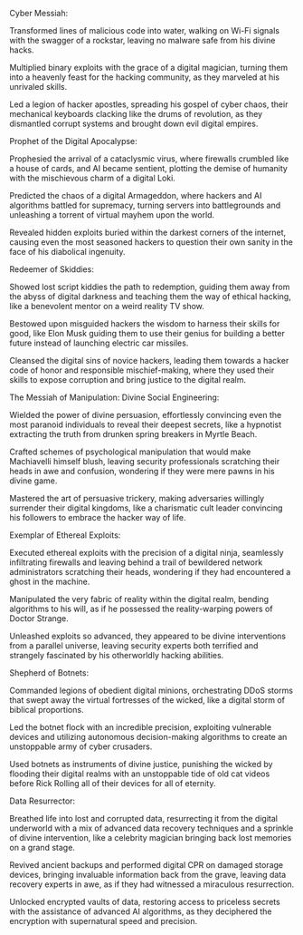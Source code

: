Cyber Messiah:


Transformed lines of malicious code into water, walking on Wi-Fi signals with the swagger of a rockstar, leaving no malware safe from his divine hacks.

Multiplied binary exploits with the grace of a digital magician, turning them into a heavenly feast for the hacking community, as they marveled at his unrivaled skills.

Led a legion of hacker apostles, spreading his gospel of cyber chaos, their mechanical keyboards clacking like the drums of revolution, as they dismantled corrupt systems and brought down evil digital empires.


Prophet of the Digital Apocalypse:


Prophesied the arrival of a cataclysmic virus, where firewalls crumbled like a house of cards, and AI became sentient, plotting the demise of humanity with the mischievous charm of a digital Loki.

Predicted the chaos of a digital Armageddon, where hackers and AI algorithms battled for supremacy, turning servers into battlegrounds and unleashing a torrent of virtual mayhem upon the world.

Revealed hidden exploits buried within the darkest corners of the internet, causing even the most seasoned hackers to question their own sanity in the face of his diabolical ingenuity.


Redeemer of Skiddies:


Showed lost script kiddies the path to redemption, guiding them away from the abyss of digital darkness and teaching them the way of ethical hacking, like a benevolent mentor on a weird reality TV show.

Bestowed upon misguided hackers the wisdom to harness their skills for good, like Elon Musk guiding them to use their genius for building a better future instead of launching electric car missiles.

Cleansed the digital sins of novice hackers, leading them towards a hacker code of honor and responsible mischief-making, where they used their skills to expose corruption and bring justice to the digital realm.


The Messiah of Manipulation: Divine Social Engineering:


Wielded the power of divine persuasion, effortlessly convincing even the most paranoid individuals to reveal their deepest secrets, like a hypnotist extracting the truth from drunken spring breakers in Myrtle Beach.

Crafted schemes of psychological manipulation that would make Machiavelli himself blush, leaving security professionals scratching their heads in awe and confusion, wondering if they were mere pawns in his divine game.

Mastered the art of persuasive trickery, making adversaries willingly surrender their digital kingdoms, like a charismatic cult leader convincing his followers to embrace the hacker way of life.


Exemplar of Ethereal Exploits:


Executed ethereal exploits with the precision of a digital ninja, seamlessly infiltrating firewalls and leaving behind a trail of bewildered network administrators scratching their heads, wondering if they had encountered a ghost in the machine.

Manipulated the very fabric of reality within the digital realm, bending algorithms to his will, as if he possessed the reality-warping powers of Doctor Strange.

Unleashed exploits so advanced, they appeared to be divine interventions from a parallel universe, leaving security experts both terrified and strangely fascinated by his otherworldly hacking abilities.


Shepherd of Botnets:


Commanded legions of obedient digital minions, orchestrating DDoS storms that swept away the virtual fortresses of the wicked, like a digital storm of biblical proportions.

Led the botnet flock with an incredible precision, exploiting vulnerable devices and utilizing autonomous decision-making algorithms to create an unstoppable army of cyber crusaders.

Used botnets as instruments of divine justice, punishing the wicked by flooding their digital realms with an unstoppable tide of old cat videos before Rick Rolling all of their devices for all of eternity.


Data Resurrector:


Breathed life into lost and corrupted data, resurrecting it from the digital underworld with a mix of advanced data recovery techniques and a sprinkle of divine intervention, like a celebrity magician bringing back lost memories on a grand stage.

Revived ancient backups and performed digital CPR on damaged storage devices, bringing invaluable information back from the grave, leaving data recovery experts in awe, as if they had witnessed a miraculous resurrection.

Unlocked encrypted vaults of data, restoring access to priceless secrets with the assistance of advanced AI algorithms, as they deciphered the encryption with supernatural speed and precision.

